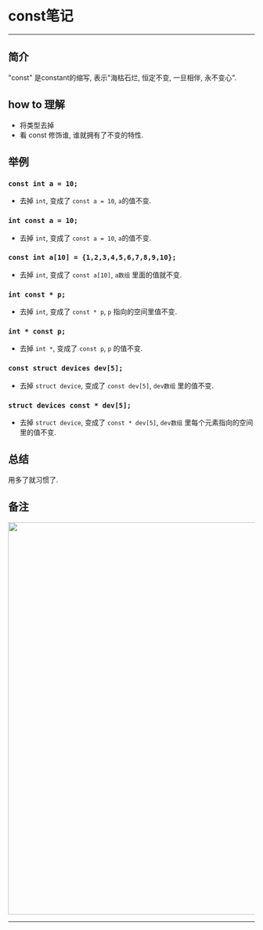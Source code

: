 # const笔记

---

## 简介

"const" 是constant的缩写, 表示"海枯石烂, 恒定不变, 一旦相伴, 永不变心".

## how to 理解

* 将类型去掉
* 看 const 修饰谁, 谁就拥有了不变的特性.

## 举例

### `const int a = 10;`

* 去掉 `int`, 变成了 `const a = 10`, `a`的值不变.

### `int const a = 10;`

* 去掉 `int`, 变成了 `const a = 10`, `a`的值不变.

### `const int a[10] = {1,2,3,4,5,6,7,8,9,10};`

* 去掉 `int`, 变成了 `const a[10]`, `a数组` 里面的值就不变.

### `int const * p;`

* 去掉 `int`, 变成了 `const * p`, `p` 指向的空间里值不变.

### `int * const p;`

* 去掉 `int *`, 变成了 `const p`, `p` 的值不变.

### `const struct devices dev[5];`

* 去掉 `struct device`, 变成了 `const dev[5]`, `dev数组` 里的值不变.

### `struct devices const * dev[5];`

* 去掉 `struct device`, 变成了 `const * dev[5]`, `dev数组` 里每个元素指向的空间里的值不变.

## 总结

用多了就习惯了.

## 备注

<div align=center><a href="https://gitee.com/iotxiaohu/blog">
    <img width="800" src="https://gitee.com/iotxiaohu/image/raw/master/gitee_vx/gitee_vx.png"/>
</a></div>

---
